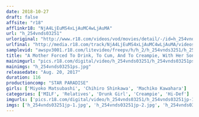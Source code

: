 ```yaml
---
date: 2018-10-27
draft: false
affsite: "r18"
afflinkr18: "NjA4LjEuMS4xLjAuMC4wLjAuMA"
url: "h_254vnds03251"
urloriginal: "http://www.r18.com/videos/vod/movies/detail/-/id=h_254vnds03251"
urlfinal: "http://media.r18.com/track/NjA4LjEuMS4xLjAuMC4wLjAuMA/videos/vod/movies/detail/-/id=h_254vnds03251"
samplevid: "awspv3001.r18.com/litevideo/freepv/h/h_2/h_254vnds3251/h_254vnds3251_dmb_w.mp4"
title: "A Mother Forced To Drink, To Cum, And To Creampie, With Her Son"
mainimgurl: "pics.r18.com/digital/video/h_254vnds03251/h_254vnds03251ps.jpg"
mainimgs: "h_254vnds03251ps.jpg"
releasedate: "Aug. 20, 2017"
duration: 116
productioncomp: "STAR PARADISE"
girls: ['Miyoko Matsubashi', 'Chihiro Shinkawa', 'Machiko Kawahara']
categories: ['MILF', 'Relatives', 'Drunk Girl', 'Creampie', 'Hi-Def']
imgurls: ['pics.r18.com/digital/video/h_254vnds03251/h_254vnds03251jp-1.jpg', 'pics.r18.com/digital/video/h_254vnds03251/h_254vnds03251jp-2.jpg', 'pics.r18.com/digital/video/h_254vnds03251/h_254vnds03251jp-3.jpg', 'pics.r18.com/digital/video/h_254vnds03251/h_254vnds03251jp-4.jpg', 'pics.r18.com/digital/video/h_254vnds03251/h_254vnds03251jp-5.jpg', 'pics.r18.com/digital/video/h_254vnds03251/h_254vnds03251jp-6.jpg', 'pics.r18.com/digital/video/h_254vnds03251/h_254vnds03251jp-7.jpg', 'pics.r18.com/digital/video/h_254vnds03251/h_254vnds03251jp-8.jpg', 'pics.r18.com/digital/video/h_254vnds03251/h_254vnds03251jp-9.jpg', 'pics.r18.com/digital/video/h_254vnds03251/h_254vnds03251jp-10.jpg', 'pics.r18.com/digital/video/h_254vnds03251/h_254vnds03251jp-11.jpg', 'pics.r18.com/digital/video/h_254vnds03251/h_254vnds03251jp-12.jpg', 'pics.r18.com/digital/video/h_254vnds03251/h_254vnds03251jp-13.jpg', 'pics.r18.com/digital/video/h_254vnds03251/h_254vnds03251jp-14.jpg', 'pics.r18.com/digital/video/h_254vnds03251/h_254vnds03251jp-15.jpg', 'pics.r18.com/digital/video/h_254vnds03251/h_254vnds03251jp-16.jpg', 'pics.r18.com/digital/video/h_254vnds03251/h_254vnds03251jp-17.jpg', 'pics.r18.com/digital/video/h_254vnds03251/h_254vnds03251jp-18.jpg', 'pics.r18.com/digital/video/h_254vnds03251/h_254vnds03251jp-19.jpg', 'pics.r18.com/digital/video/h_254vnds03251/h_254vnds03251jp-20.jpg']
imgs: ['h_254vnds03251jp-1.jpg', 'h_254vnds03251jp-2.jpg', 'h_254vnds03251jp-3.jpg', 'h_254vnds03251jp-4.jpg', 'h_254vnds03251jp-5.jpg', 'h_254vnds03251jp-6.jpg', 'h_254vnds03251jp-7.jpg', 'h_254vnds03251jp-8.jpg', 'h_254vnds03251jp-9.jpg', 'h_254vnds03251jp-10.jpg', 'h_254vnds03251jp-11.jpg', 'h_254vnds03251jp-12.jpg', 'h_254vnds03251jp-13.jpg', 'h_254vnds03251jp-14.jpg', 'h_254vnds03251jp-15.jpg', 'h_254vnds03251jp-16.jpg', 'h_254vnds03251jp-17.jpg', 'h_254vnds03251jp-18.jpg', 'h_254vnds03251jp-19.jpg', 'h_254vnds03251jp-20.jpg']
---
```

